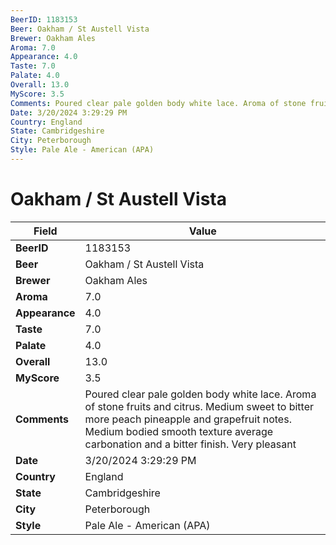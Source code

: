 ```yaml
---
BeerID: 1183153
Beer: Oakham / St Austell Vista
Brewer: Oakham Ales
Aroma: 7.0
Appearance: 4.0
Taste: 7.0
Palate: 4.0
Overall: 13.0
MyScore: 3.5
Comments: Poured clear pale golden body white lace. Aroma of stone fruits and citrus. Medium sweet to bitter more peach pineapple and grapefruit notes. Medium bodied smooth texture average carbonation and a bitter finish. Very pleasant
Date: 3/20/2024 3:29:29 PM
Country: England
State: Cambridgeshire
City: Peterborough
Style: Pale Ale - American (APA)
---
```


# Oakham / St Austell Vista

| Field         | Value |
|---------------|-------|
| **BeerID** | 1183153 |
| **Beer** | Oakham / St Austell Vista |
| **Brewer** | Oakham Ales |
| **Aroma** | 7.0 |
| **Appearance** | 4.0 |
| **Taste** | 7.0 |
| **Palate** | 4.0 |
| **Overall** | 13.0 |
| **MyScore** | 3.5 |
| **Comments** | Poured clear pale golden body white lace. Aroma of stone fruits and citrus. Medium sweet to bitter more peach pineapple and grapefruit notes. Medium bodied smooth texture average carbonation and a bitter finish. Very pleasant  |
| **Date** | 3/20/2024 3:29:29 PM |
| **Country** | England |
| **State** | Cambridgeshire |
| **City** | Peterborough |
| **Style** | Pale Ale - American (APA) |
